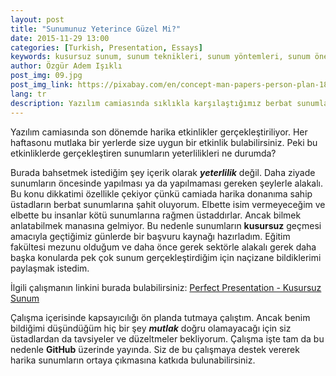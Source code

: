 ```yaml
---
layout: post
title: "Sunumunuz Yeterince Güzel Mi?"
date: 2015-11-29 13:00
categories: [Turkish, Presentation, Essays]
keywords: kusursuz sunum, sunum teknikleri, sunum yöntemleri, sunum önerileri
author: Özgür Adem Işıklı
post_img: 09.jpg
post_img_link: https://pixabay.com/en/concept-man-papers-person-plan-1868728
lang: tr
description: Yazılım camiasında sıklıkla karşılaştığımız berbat sunumların neden berbat olduğunu ve nasıl kusursuz sunumlar yapabileceğimizi anlatan bir makale.
---
```


Yazılım camiasında son dönemde harika etkinlikler gerçekleştiriliyor. Her haftasonu mutlaka bir yerlerde size uygun bir etkinlik bulabilirsiniz. Peki bu etkinliklerde gerçekleştiren sunumların yeterlilikleri ne durumda?

Burada bahsetmek istediğim şey içerik olarak **_yeterlilik_** değil. Daha ziyade sunumların öncesinde yapılması ya da yapılmaması gereken şeylerle alakalı. Bu konu dikkatimi özellikle çekiyor çünkü camiada harika donanıma sahip üstadların berbat sunumlarına şahit oluyorum. Elbette isim vermeyeceğim ve elbette bu insanlar kötü sunumlarına rağmen üstaddırlar. Ancak bilmek anlatabilmek manasına gelmiyor. Bu nedenle sunumların **kusursuz** geçmesi amacıyla geçtiğimiz günlerde bir başvuru kaynağı hazırladım. Eğitim fakültesi mezunu olduğum ve daha önce gerek sektörle alakalı gerek daha başka konularda pek çok sunum gerçekleştirdiğim için naçizane bildiklerimi paylaşmak istedim.

İlgili çalışmanın linkini burada bulabilirsiniz: [Perfect Presentation - Kusursuz Sunum](http://github.com/ozziest/perfect-presentation)

Çalışma içerisinde kapsayıcılığı ön planda tutmaya çalıştım. Ancak benim bildiğimi düşündüğüm hiç bir şey **_mutlak_** doğru olamayacağı için siz üstadlardan da tavsiyeler ve düzeltmeler bekliyorum. Çalışma işte tam da bu nedenle **GitHub** üzerinde yayında. Siz de bu çalışmaya destek vererek harika sunumların ortaya çıkmasına katkıda bulunabilirsiniz.
